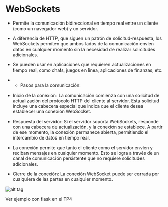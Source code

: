 # WebSockets 

* Permite la comunicación bidireccional en tiempo real entre un cliente (como un navegador web) y un servidor. 

* A diferencia de HTTP, que siguen un patrón de solicitud-respuesta, los WebSockets permiten que ambos lados de la comunicación envíen datos en cualquier momento sin la necesidad de realizar solicitudes adicionales.

* Se pueden usar en aplicaciones que requieren actualizaciones en tiempo real, como chats, juegos en línea, aplicaciones de finanzas, etc.


* * Pasos para la comunicación:

- Inicio de la conexión: La comunicación comienza con una solicitud de actualización del protocolo HTTP del cliente al servidor. Esta solicitud incluye una cabecera especial que indica que el cliente desea establecer una conexión WebSocket.

- Respuesta del servidor: Si el servidor soporta WebSockets, responde con una cabecera de actualización, y la conexión se establece. A partir de ese momento, la conexión permanece abierta, permitiendo el intercambio de datos en tiempo real.

- La conexión permite que tanto el cliente como el servidor envíen y reciban mensajes en cualquier momento. Esto se logra a través de un canal de comunicación persistente que no requiere solicitudes adicionales.

- Cierre de la conexión: La conexión WebSocket puede ser cerrada por cualquiera de las partes en cualquier momento.

![alt tag](http://url/to/img.png)

Ver ejemplo con flask en el TP4
